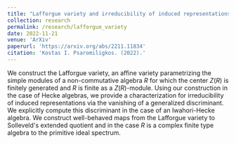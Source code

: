 ```yaml
---
title: "Lafforgue variety and irreducibility of induced representations"
collection: research
permalink: /research/lafforgue_variety
date: 2022-11-21
venue: 'ArXiv'
paperurl: 'https://arxiv.org/abs/2211.11834'
citation: 'Kostas I. Psaromiligkos. (2022).'
---
```


We construct the Lafforgue variety, an affine variety parametrizing the simple modules of a non-commutative algebra $R$ for which the center $Z(R)$ is finitely generated and $R$ is finite as a $Z(R)$-module. Using our construction in the case of Hecke algebras, we provide a characterization for irreducibility of induced representations via the vanishing of a generalized discriminant. We explicitly compute this discriminant in the case of an Iwahori-Hecke algebra. We construct well-behaved maps from the Lafforgue variety to Solleveld's extended quotient and in the case $R$ is a complex finite type algebra to the primitive ideal spectrum.
